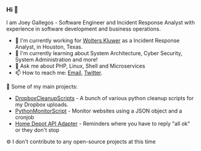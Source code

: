 ### Hi 👋

I am Joey Gallegos - Software Engineer and Incident Response Analyst with experience in software development and business operations.

- 🔭 I'm currently working for [Wolters Kluwer](https://www.wolterskluwer.com/) as a Incident Response Analyst, in Houston, Texas.
- 📝 I'm currently learning about System Architecture, Cyber Security, System Administration and more!
- 💬 Ask me about PHP, Linux, Shell and Microservices
- 📫 How to reach me: [Email](mailTo:joey@joeygallegos.com), [Twitter](https://twitter.com/_joeygallegos).

🚀 Some of my main projects:
- [DropboxCleanupScripts](https://github.com/joeygallegos/DropboxCleanupScripts) - A bunch of various python cleanup scripts for my Dropbox uploads. 
- [PythonMonitorScript](https://github.com/joeygallegos/PythonMonitorScript) - Monitor websites using a JSON object and a cronjob
- [Home Depot API Adapter](https://github.com/joeygallegos/Home-Depot-API-Adapter) - Reminders where you have to reply "all ok" or they don't stop




⚙️ I don't contribute to any open-source projects at this time
